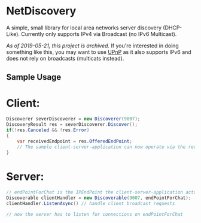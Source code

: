 # NetDiscovery
A simple, small library for local area networks server discovery (DHCP-Like). Currently only supports IPv4 via Broadcast (no IPv6 Multicast).

*As of 2019-05-21, this project is archived.* If you're interested in doing something like this, you may want to use [UPnP](https://en.wikipedia.org/wiki/Universal_Plug_and_Play) as it also supports IPv6 and does not rely on broadcasts (multicats instead).

## Sample Usage
# Client:
```C#
Discoverer severDiscoverer = new Discoverer(9007);
DiscoveryResult res = severDiscoverer.Discover();
if(!res.Canceled && !res.Error)
{
	var receivedEndpoint = res.OfferedEndPoint;
	// The sample client-server-application can now operate via the reveivedEndpoint (for example a chat)
}

```

# Server:
```C#
// endPointForChat is the IPEndPoint the client-server-application actually uses (a chat, for example)
Discoverable clientHandler = new Discoverable(9007, endPointForChat);
clientHandler.ListenAsync() // handle client broadcast requests

// now the server has to listen for connections on endPointForChat
```

